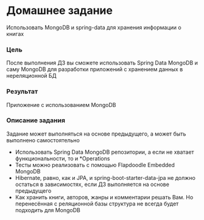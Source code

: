 # Домашнее задание
Использовать MongoDB и spring-data для хранения информации о книгах

### Цель
После выполнения ДЗ вы сможете использовать Spring Data MongoDB и саму MongoDB для разработки приложений с хранением данных в нереляционной БД

### Результат 
Приложение с использованием MongoDB

### Описание задания
Задание может выполняться на основе предыдущего, а может быть выполнено самостоятельно

* Использовать Spring Data MongoDB репозитории, а если не хватает функциональности, то и *Operations
* Тесты можно реализовать с помощью Flapdoodle Embedded MongoDB
* Hibernate, равно, как и JPA, и spring-boot-starter-data-jpa не должно остаться в зависимостях, если ДЗ выполняется на основе предыдущего
* Как хранить книги, авторов, жанры и комментарии решать Вам. Но перенесённая с реляционной базы структура не всегда будет подходить для MongoDB


